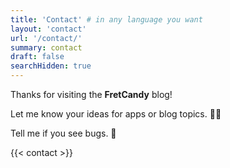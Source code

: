 ```yaml
---
title: 'Contact' # in any language you want
layout: 'contact'
url: '/contact/'
summary: contact
draft: false
searchHidden: true
---
```


Thanks for visiting the **FretCandy** blog!

Let me know your ideas for apps or blog topics. 🤷‍♂️

Tell me if you see bugs. 🐛

{{< contact >}}

